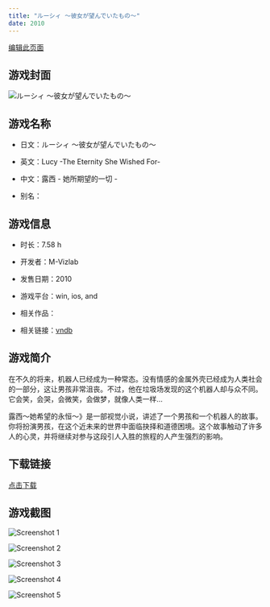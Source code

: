 ```yaml
---
title: "ルーシィ ～彼女が望んでいたもの～"
date: 2010
---
```

[编辑此页面](https://github.com/ACG-3/ADV3-source/blob/main/source/_posts/games/%E3%83%AB%E3%83%BC%E3%82%B7%E3%82%A3%20%EF%BD%9E%E5%BD%BC%E5%A5%B3%E3%81%8C%E6%9C%9B%E3%82%93%E3%81%A7%E3%81%84%E3%81%9F%E3%82%82%E3%81%AE%EF%BD%9E.md)

## 游戏封面

![ルーシィ ～彼女が望んでいたもの～](https%3A//pan.timero.xyz/onedrive/img_lib_001/%E3%83%AB%E3%83%BC%E3%82%B7%E3%82%A3%20%EF%BD%9E%E5%BD%BC%E5%A5%B3%E3%81%8C%E6%9C%9B%E3%82%93%E3%81%A7%E3%81%84%E3%81%9F%E3%82%82%E3%81%AE%EF%BD%9E_cover.avif)


## 游戏名称

- 日文：ルーシィ ～彼女が望んでいたもの～
- 英文：Lucy -The Eternity She Wished For-
- 中文：露西 - 她所期望的一切 -

- 别名：


## 游戏信息

- 时长：7.58 h
- 开发者：M-Vizlab
- 发售日期：2010
- 游戏平台：win, ios, and
- 相关作品：

- 相关链接：[vndb](https://vndb.org/v16743)


## 游戏简介

在不久的将来，机器人已经成为一种常态。没有情感的金属外壳已经成为人类社会的一部分，这让男孩非常沮丧。不过，他在垃圾场发现的这个机器人却与众不同。它会笑，会哭，会微笑，会做梦，就像人类一样...

露西～她希望的永恒～》是一部视觉小说，讲述了一个男孩和一个机器人的故事。你将扮演男孩，在这个近未来的世界中面临抉择和道德困境。这个故事触动了许多人的心灵，并将继续对参与这段引人入胜的旅程的人产生强烈的影响。




## 下载链接

[点击下载](https://pan.timero.xyz/onedrive/adv_lib_001/%E3%83%AB%E3%83%BC%E3%82%B7%E3%82%A3%20%EF%BD%9E%E5%BD%BC%E5%A5%B3%E3%81%8C%E6%9C%9B%E3%82%93%E3%81%A7%E3%81%84%E3%81%9F%E3%82%82%E3%81%AE%EF%BD%9E)


## 游戏截图


![Screenshot 1](https%3A//pan.timero.xyz/onedrive/img_lib_001/%E3%83%AB%E3%83%BC%E3%82%B7%E3%82%A3%20%EF%BD%9E%E5%BD%BC%E5%A5%B3%E3%81%8C%E6%9C%9B%E3%82%93%E3%81%A7%E3%81%84%E3%81%9F%E3%82%82%E3%81%AE%EF%BD%9E_Screenshot_1.avif)

![Screenshot 2](https%3A//pan.timero.xyz/onedrive/img_lib_001/%E3%83%AB%E3%83%BC%E3%82%B7%E3%82%A3%20%EF%BD%9E%E5%BD%BC%E5%A5%B3%E3%81%8C%E6%9C%9B%E3%82%93%E3%81%A7%E3%81%84%E3%81%9F%E3%82%82%E3%81%AE%EF%BD%9E_Screenshot_2.avif)

![Screenshot 3](https%3A//pan.timero.xyz/onedrive/img_lib_001/%E3%83%AB%E3%83%BC%E3%82%B7%E3%82%A3%20%EF%BD%9E%E5%BD%BC%E5%A5%B3%E3%81%8C%E6%9C%9B%E3%82%93%E3%81%A7%E3%81%84%E3%81%9F%E3%82%82%E3%81%AE%EF%BD%9E_Screenshot_3.avif)

![Screenshot 4](https%3A//pan.timero.xyz/onedrive/img_lib_001/%E3%83%AB%E3%83%BC%E3%82%B7%E3%82%A3%20%EF%BD%9E%E5%BD%BC%E5%A5%B3%E3%81%8C%E6%9C%9B%E3%82%93%E3%81%A7%E3%81%84%E3%81%9F%E3%82%82%E3%81%AE%EF%BD%9E_Screenshot_4.avif)

![Screenshot 5](https%3A//pan.timero.xyz/onedrive/img_lib_001/%E3%83%AB%E3%83%BC%E3%82%B7%E3%82%A3%20%EF%BD%9E%E5%BD%BC%E5%A5%B3%E3%81%8C%E6%9C%9B%E3%82%93%E3%81%A7%E3%81%84%E3%81%9F%E3%82%82%E3%81%AE%EF%BD%9E_Screenshot_5.avif)

